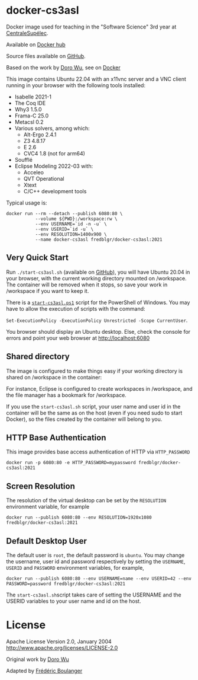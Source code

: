 docker-cs3asl
=============

Docker image used for teaching in the "Software Science" 3rd year at [CentraleSupélec](http://www.centralesupelec.fr).

Available on [Docker hub](https://hub.docker.com/r/fredblgr/docker-cs3asl)

Source files available on [GitHub](https://github.com/Frederic-Boulanger-UPS/docker-cs3asl).

Based on the work by [Doro Wu](https://github.com/fcwu), see on [Docker](https://hub.docker.com/r/dorowu/ubuntu-desktop-lxde-vnc/)

This image contains Ubuntu 22.04 with an x11vnc server and a VNC client running in your browser with the following tools installed:
* Isabelle 2021-1
* The Coq IDE
* Why3 1.5.0
* Frama-C 25.0
* Metacsl 0.2
* Various solvers, among which:
  * Alt-Ergo 2.4.1
  * Z3 4.8.17
  * E 2.6
  * CVC4 1.8 (not for arm64)
* Soufflé
* Eclipse Modeling 2022-03 with:
  * Acceleo
  * QVT Operational
  * Xtext
  * C/C++ development tools


Typical usage is:

```
docker run --rm --detach --publish 6080:80 \
           --volume ${PWD}:/workspace:rw \
           --env USERNAME=`id -n -u` \
           --env USERID=`id -u` \
           --env RESOLUTION=1400x900 \
           --name docker-cs3asl fredblgr/docker-cs3asl:2021
```

Very Quick Start
----------------
Run `./start-cs3asl.sh` (available on [GitHub](https://github.com/Frederic-Boulanger-UPS/docker-cs3asl/blob/main/start-cs3asl.sh)), you will have Ubuntu 20.04 in your browser, with the current working directory mounted on /workspace. The container will be removed when it stops, so save your work in /workspace if you want to keep it.

There is a [`start-cs3asl.ps1`](https://github.com/Frederic-Boulanger-UPS/docker-cs3asl/blob/main/start-cs3asl.ps1) script for the PowerShell of Windows. You may have to allow the execution of scripts with the command:

```Set-ExecutionPolicy -ExecutionPolicy Unrestricted -Scope CurrentUser```.

You browser should display an Ubuntu desktop. Else, check the console for errors and point your web browser at [http://localhost:6080](http://localhost:6080)


Shared directory
----------------

The image is configured to make things easy if your working directory is shared on /workspace in the container:

For instance, Eclipse is configured to create workspaces in /workspace, and the file manager has a bookmark for /workspace.

If you use the `start-cs3asl.sh` script, your user name and user id in the container will be the same as on the host (even if you need sudo to start Docker), so the files created by the container will belong to you.

HTTP Base Authentication
---------------------------

This image provides base access authentication of HTTP via `HTTP_PASSWORD`

```
docker run -p 6080:80 -e HTTP_PASSWORD=mypassword fredblgr/docker-cs3asl:2021
```

Screen Resolution
------------------

The resolution of the virtual desktop can be set by the `RESOLUTION` environment variable, for example

```
docker run --publish 6080:80 --env RESOLUTION=1920x1080 fredblgr/docker-cs3asl:2021
```

Default Desktop User
--------------------

The default user is `root`, the default password is `ubuntu`.
You may change the username, user id and password respectively by setting the `USERNAME`, `USERID` and `PASSWORD` environment variables, for example,

```
docker run --publish 6080:80 --env USERNAME=name --env USERID=42 --env PASSWORD=password fredblgr/docker-cs3asl:2021
```

The `start-cs3asl.sh`script takes care of setting the USERNAME and the USERID variables to your user name and id on the host.

License
==================

Apache License Version 2.0, January 2004 http://www.apache.org/licenses/LICENSE-2.0

Original work by [Doro Wu](https://github.com/fcwu)

Adapted by [Frédéric Boulanger](https://github.com/Frederic-Boulanger-UPS)
